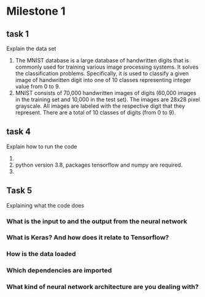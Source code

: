 # Milestone 1
## task 1 
Explain the data set

1. The MNIST database is a large database of handwritten digits that is commonly used for training various image processing systems. 
It solves the classification problems. Specifically, it is used to classify a given image of handwritten digit into one of 10 classes 
representing integer value from 0 to 9.
2. MNIST consists of 70,000 handwritten images of digits (60,000 images in the training set and 10,000 in the test set). The images are
28x28 pixel grayscale. All images are labeled with the respective digit that they represent. There are a total of 10 classes of digits (from 0 to 9).

## task 4
Explain how to run the code

1. 
2. python version 3.8, packages tensorflow and numpy are required.
3.

## Task 5
Explaining what the code does

### What is the input to and the output from the neural network


### What is Keras? And how does it relate to Tensorflow?


### How is the data loaded


### Which dependencies are imported


### What kind of neural network architecture are you dealing with?


